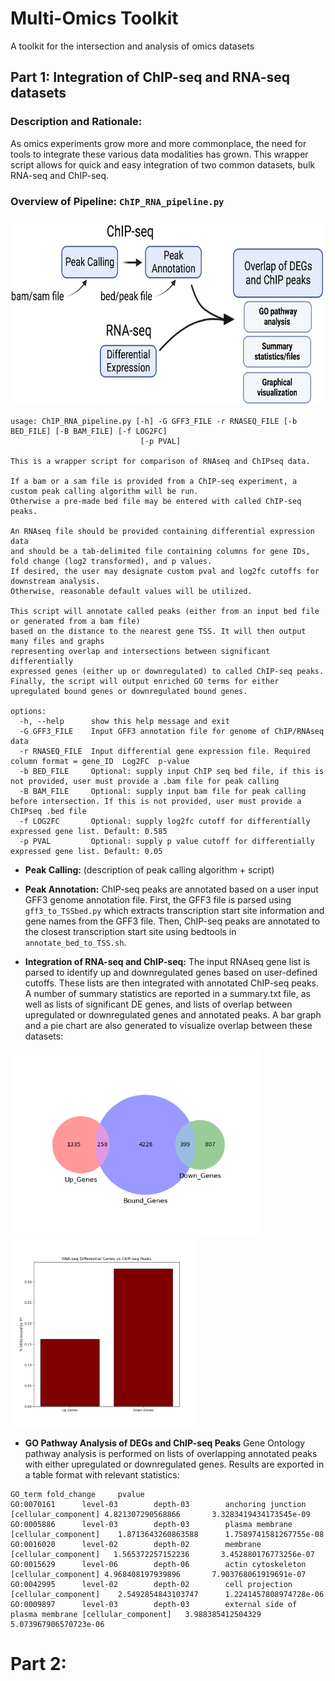 # Multi-Omics Toolkit
A toolkit for the intersection and analysis of omics datasets



## Part 1: Integration of ChIP-seq and RNA-seq datasets

### Description and Rationale:
As omics experiments grow more and more commonplace, the need for tools to integrate these various data modalities has grown. This wrapper script allows for quick and easy integration of two common datasets, bulk RNA-seq and ChIP-seq.


### Overview of Pipeline: ```ChIP_RNA_pipeline.py```
<img src='./images/biorender_workflow.png' width='700' height='300'/> 

```
usage: ChIP_RNA_pipeline.py [-h] -G GFF3_FILE -r RNASEQ_FILE [-b BED_FILE] [-B BAM_FILE] [-f LOG2FC]
                             [-p PVAL]

This is a wrapper script for comparison of RNAseq and ChIPseq data.

If a bam or a sam file is provided from a ChIP-seq experiment, a custom peak calling algorithm will be run.
Otherwise a pre-made bed file may be entered with called ChIP-seq peaks.

An RNAseq file should be provided containing differential expression data
and should be a tab-delimited file containing columns for gene IDs, fold change (log2 transformed), and p values.
If desired, the user may designate custom pval and log2fc cutoffs for downstream analysis.
Otherwise, reasonable default values will be utilized.

This script will annotate called peaks (either from an input bed file or generated from a bam file)
based on the distance to the nearest gene TSS. It will then output many files and graphs
representing overlap and intersections between significant differentially
expressed genes (either up or downregulated) to called ChIP-seq peaks.
Finally, the script will output enriched GO terms for either upregulated bound genes or downregulated bound genes.

options:
  -h, --help      show this help message and exit
  -G GFF3_FILE    Input GFF3 annotation file for genome of ChIP/RNAseq data
  -r RNASEQ_FILE  Input differential gene expression file. Required column format = gene_ID  Log2FC  p-value
  -b BED_FILE     Optional: supply input ChIP seq bed file, if this is not provided, user must provide a .bam file for peak calling
  -B BAM_FILE     Optional: supply input bam file for peak calling before intersection. If this is not provided, user must provide a ChIPseq .bed file
  -f LOG2FC       Optional: supply log2fc cutoff for differentially expressed gene list. Default: 0.585
  -p PVAL         Optional: supply p value cutoff for differentially expressed gene list. Default: 0.05
```


* **Peak Calling:**
(description of peak calling algorithm + script)

* **Peak Annotation:**
ChIP-seq peaks are annotated based on a user input GFF3 genome annotation file.
First, the GFF3 file is parsed using ```gff3_to_TSSbed.py``` which extracts
transcription start site information and gene names from the GFF3 file. Then,
ChIP-seq peaks are annotated to the closest transcription start site using
bedtools in ```annotate_bed_to_TSS.sh```. 
 
* **Integration of RNA-seq and ChIP-seq:**
The input RNAseq gene list is parsed to identify up and downregulated genes
based on user-defined cutoffs. These lists are then integrated with annotated
ChIP-seq peaks. A number of summary statistics are reported in a summary.txt
file, as well as lists of significant DE genes, and lists of overlap between
upregulated or downregulated genes and annotated peaks. A bar graph and a pie
chart are also generated to visualize overlap between these datasets:

<img src='./images/venn_diagram.png' width='400' height='300'/>        <img src='./images/bar_graph.png' width='300' height='300'/>


* **GO Pathway Analysis of DEGs and ChIP-seq Peaks**
Gene Ontology pathway analysis is performed on lists of overlapping annotated
peaks with either upregulated or downregulated genes. Results are exported
in a table format with relevant statistics:

```
GO_term fold_change     pvalue
GO:0070161      level-03        depth-03        anchoring junction [cellular_component] 4.821307290568866       3.3283419434173545e-09
GO:0005886      level-03        depth-03        plasma membrane [cellular_component]    1.8713643260863588      1.7589741581267755e-08
GO:0016020      level-02        depth-02        membrane [cellular_component]   1.565372257152236       3.452880176773256e-07
GO:0015629      level-06        depth-06        actin cytoskeleton [cellular_component] 4.968408197939896       7.903768061919691e-07
GO:0042995      level-02        depth-02        cell projection [cellular_component]    2.5492854843103747      1.2241457808974728e-06
GO:0009897      level-03        depth-03        external side of plasma membrane [cellular_component]   3.988385412504329       5.073967906570723e-06
```





# Part 2: 
